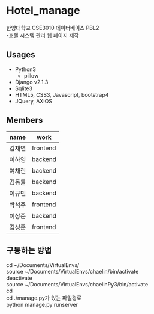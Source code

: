 # Hotel_manage

한양대학교 CSE3010 데이터베이스 PBL2</br>
-호텔 시스템 관리 웹 페이지 제작

## Usages
- Python3
  - pillow
- Django v2.1.3
- Sqlite3
- HTML5, CSS3, Javascript, bootstrap4
- JQuery, AXIOS

## Members
|name|work|
|----|----|
|김재연|frontend|
|이하영|backend|
|여채린|backend|
|김동률|backend|
|이규민|backend|
|박석주|frontend|
|이상준|backend|
|김성준|frontend|


## 구동하는 방법
cd ~/Documents/VirtualEnvs/  
source ~/Documents/VirtualEnvs/chaelin/bin/activate  
deactivate  
source ~/Documents/VirtualEnvs/chaelinPy3/bin/activate  
cd  
cd ./manage.py가 있는 파일경로  
python manage.py runserver  
